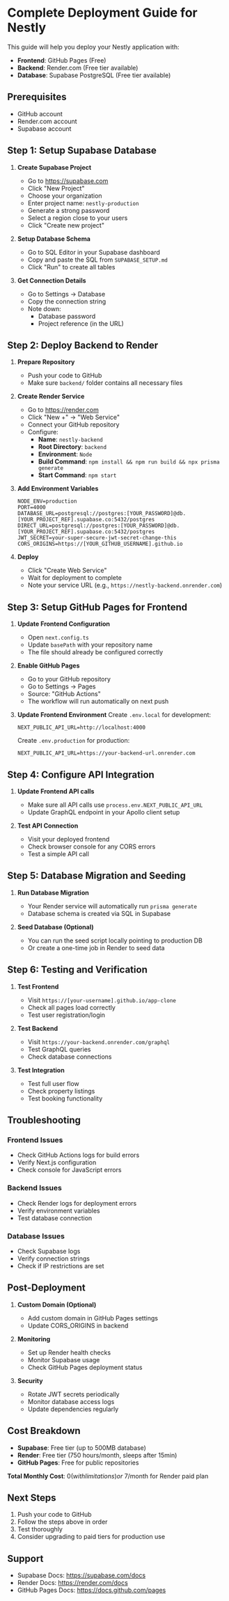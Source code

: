 # Complete Deployment Guide for Nestly

This guide will help you deploy your Nestly application with:

- **Frontend**: GitHub Pages (Free)
- **Backend**: Render.com (Free tier available)
- **Database**: Supabase PostgreSQL (Free tier available)

## Prerequisites

- GitHub account
- Render.com account
- Supabase account

## Step 1: Setup Supabase Database

1. **Create Supabase Project**

   - Go to https://supabase.com
   - Click "New Project"
   - Choose your organization
   - Enter project name: `nestly-production`
   - Generate a strong password
   - Select a region close to your users
   - Click "Create new project"

2. **Setup Database Schema**

   - Go to SQL Editor in your Supabase dashboard
   - Copy and paste the SQL from `SUPABASE_SETUP.md`
   - Click "Run" to create all tables

3. **Get Connection Details**
   - Go to Settings → Database
   - Copy the connection string
   - Note down:
     - Database password
     - Project reference (in the URL)

## Step 2: Deploy Backend to Render

1. **Prepare Repository**

   - Push your code to GitHub
   - Make sure `backend/` folder contains all necessary files

2. **Create Render Service**

   - Go to https://render.com
   - Click "New +" → "Web Service"
   - Connect your GitHub repository
   - Configure:
     - **Name**: `nestly-backend`
     - **Root Directory**: `backend`
     - **Environment**: `Node`
     - **Build Command**: `npm install && npm run build && npx prisma generate`
     - **Start Command**: `npm start`

3. **Add Environment Variables**

   ```
   NODE_ENV=production
   PORT=4000
   DATABASE_URL=postgresql://postgres:[YOUR_PASSWORD]@db.[YOUR_PROJECT_REF].supabase.co:5432/postgres
   DIRECT_URL=postgresql://postgres:[YOUR_PASSWORD]@db.[YOUR_PROJECT_REF].supabase.co:5432/postgres
   JWT_SECRET=your-super-secure-jwt-secret-change-this
   CORS_ORIGINS=https://[YOUR_GITHUB_USERNAME].github.io
   ```

4. **Deploy**
   - Click "Create Web Service"
   - Wait for deployment to complete
   - Note your service URL (e.g., `https://nestly-backend.onrender.com`)

## Step 3: Setup GitHub Pages for Frontend

1. **Update Frontend Configuration**

   - Open `next.config.ts`
   - Update `basePath` with your repository name
   - The file should already be configured correctly

2. **Enable GitHub Pages**

   - Go to your GitHub repository
   - Go to Settings → Pages
   - Source: "GitHub Actions"
   - The workflow will run automatically on next push

3. **Update Frontend Environment**
   Create `.env.local` for development:

   ```
   NEXT_PUBLIC_API_URL=http://localhost:4000
   ```

   Create `.env.production` for production:

   ```
   NEXT_PUBLIC_API_URL=https://your-backend-url.onrender.com
   ```

## Step 4: Configure API Integration

1. **Update Frontend API calls**

   - Make sure all API calls use `process.env.NEXT_PUBLIC_API_URL`
   - Update GraphQL endpoint in your Apollo client setup

2. **Test API Connection**
   - Visit your deployed frontend
   - Check browser console for any CORS errors
   - Test a simple API call

## Step 5: Database Migration and Seeding

1. **Run Database Migration**

   - Your Render service will automatically run `prisma generate`
   - Database schema is created via SQL in Supabase

2. **Seed Database (Optional)**
   - You can run the seed script locally pointing to production DB
   - Or create a one-time job in Render to seed data

## Step 6: Testing and Verification

1. **Test Frontend**

   - Visit `https://[your-username].github.io/app-clone`
   - Check all pages load correctly
   - Test user registration/login

2. **Test Backend**

   - Visit `https://your-backend.onrender.com/graphql`
   - Test GraphQL queries
   - Check database connections

3. **Test Integration**
   - Test full user flow
   - Check property listings
   - Test booking functionality

## Troubleshooting

### Frontend Issues

- Check GitHub Actions logs for build errors
- Verify Next.js configuration
- Check console for JavaScript errors

### Backend Issues

- Check Render logs for deployment errors
- Verify environment variables
- Test database connection

### Database Issues

- Check Supabase logs
- Verify connection strings
- Check if IP restrictions are set

## Post-Deployment

1. **Custom Domain (Optional)**

   - Add custom domain in GitHub Pages settings
   - Update CORS_ORIGINS in backend

2. **Monitoring**

   - Set up Render health checks
   - Monitor Supabase usage
   - Check GitHub Pages deployment status

3. **Security**
   - Rotate JWT secrets periodically
   - Monitor database access logs
   - Update dependencies regularly

## Cost Breakdown

- **Supabase**: Free tier (up to 500MB database)
- **Render**: Free tier (750 hours/month, sleeps after 15min)
- **GitHub Pages**: Free for public repositories

**Total Monthly Cost**: $0 (with limitations) or ~$7/month for Render paid plan

## Next Steps

1. Push your code to GitHub
2. Follow the steps above in order
3. Test thoroughly
4. Consider upgrading to paid tiers for production use

## Support

- Supabase Docs: https://supabase.com/docs
- Render Docs: https://render.com/docs
- GitHub Pages Docs: https://docs.github.com/pages
